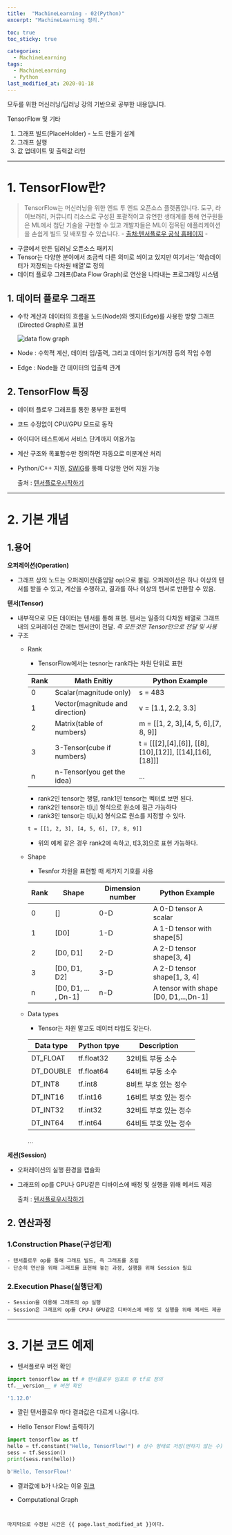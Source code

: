 ```yaml
---
title:  "MachineLearning - 02(Python)"
excerpt: "MachineLearning 정리."

toc: true
toc_sticky: true

categories:
  - MachineLearning
tags:
  - MachineLearning
  - Python
last_modified_at: 2020-01-18
---
```

모두를 위한 머신러닝/딥러닝 강의 기반으로 공부한 내용입니다.

TensorFlow 및 기타 

1. 그래프 빌드(PlaceHolder) - 노드 만들기 설계
2. 그래프 실행
3. 값 업데이트 및 출력값 리턴

---

# 1. TensorFlow란?
> TensorFlow는 머신러닝을 위한 엔드 투 엔드 오픈소스 플랫폼입니다. 도구, 라이브러리, 커뮤니티 리소스로 구성된 포괄적이고 유연한 생태계를 통해 연구원들은 ML에서 첨단 기술을 구현할 수 있고 개발자들은 ML이 접목된 애플리케이션을 손쉽게 빌드 및 배포할 수 있습니다.       - [출처:텐서플로우 공식 홈페이지](https://www.tensorflow.org/?hl=ko) -

- 구글에서 만든 딥러닝 오픈소스 패키지
- Tensor는 다양한 분야에서 조금씩 다른 의미로 씌이고 있지만 여기서는 '학습데이터가 저장되는 다차원 배열'로 정의
- 데이터 플로우 그래프(Data Flow Graph)로 연산을 나타내는 프로그래밍 시스템

## 1. 데이터 플로우 그래프
- 수학 계산과 데이터의 흐름을 노드(Node)와 엣지(Edge)를 사용한 방향 그래프(Directed Graph)로 표현

  ![data flow graph](https://www.tensorflow.org/images/tensors_flowing.gif)

- Node : 수학젹 계산, 데이터 입/출력, 그리고 데이터 읽기/저장 등의 작업 수행
- Edge : Node들 간 데이터의 입출력 관계

## 2. TensorFlow 특징
- 데이터 플로우 그래프를 통한 풍부한 표현력
- 코드 수정없이 CPU/GPU 모드로 동작
- 아이디어 테스트에서 서비스 단계까지 이용가능
- 계산 구조와 목표함수만 정의하면 자동으로 미분계산 처리
- Python/C++ 지원, [SWIG](https://ko.wikipedia.org/wiki/SWIG)를 통해 다양한 언어 지원 가능

  출처 : [텐서플로우시작하기](https://gist.github.com/haje01/202ac276bace4b25dd3f)

---

# 2. 기본 개념 
## 1.용어
**오퍼레이션(Operation)**
- 그래프 상의 노드는 오퍼레이션(줄임말 op)으로 불림. 오퍼레이션은 하나 이상의 텐서를 받을 수 있고, 계산을 수행하고, 결과를 하나 이상의 텐서로 반환할 수 있음.

**텐서(Tensor)**
- 내부적으로 모든 데이터는 텐서를 통해 표현. 텐서는 일종의 다차원 배열로 그래프 내의 오퍼레이션 간에는 텐서만이 전달. *즉 모든것은 Tensor만으로 전달 및 사용*
- 구조
  - Rank
    - TensorFlow에서는 tesnor는 rank라는 차원 단위로 표현

    Rank | Math Enitiy | Python Example
    -----|---------|--------
    0 | Scalar(magnitude only) | s = 483
    1 | Vector(magnitude and direction) | v = [1.1, 2.2, 3.3]
    2 | Matrix(table of numbers) | m = [[1, 2, 3],[4, 5, 6],[7, 8, 9]]
    3 | 3-Tensor(cube if numbers) | t = [[[2],[4],[6]], [[8],[10],[12]], [[14],[16], [18]]]
    n | n-Tensor(you get the idea) | ...

    - rank2인 tensor는 행렬, rank1인 tensor는 벡터로 보면 된다.
    - rank2인 tensor는 t[i,j] 형식으로 원소에 접근 가능하다
    - rank3인 tensor는 t[i,j,k] 형식으로 원소를 지정할 수 있다.
    
    ~~~bash
    t = [[1, 2, 3], [4, 5, 6], [7, 8, 9]]
    ~~~
    - 위의 예제 같은 경우 rank2에 속하고, t[3,3]으로 표현 가능하다.

  - Shape
    - Tesnfor 차원을 표현할 때 세가지 기호를 사용

    Rank | Shape | Dimension number | Python Example
    -----|-------|--------|------
    0 | [] | 0-D | A 0-D tensor A scalar
    1 | [D0] | 1-D | A 1-D tensor with shape[5]
    2 | [D0, D1] | 2-D | A 2-D tensor shape[3, 4]
    3 | [D0, D1, D2] | 3-D | A 2-D tensor shape[1, 3, 4]
    n | [D0, D1, ... , Dn-1] | n-D | A tensor with shape [D0, D1,...,Dn-1]
    
  - Data types
    - Tensor는 차원 말고도 데이터 타입도 갖는다.

    Data type | Python tpye | Description
    -----|---------|--------
    DT_FLOAT | tf.float32 | 32비트 부동 소수
    DT_DOUBLE | tf.float64 | 64비트 부동 소수
    DT_INT8 | tf.int8 | 8비트 부호 있는 정수
    DT_INT16 | tf.int16 | 16비트 부호 있는 정수
    DT_INT32 | tf.int32 | 32비트 부호 있는 정수
    DT_INT64 | tf.int64 | 64비트 부호 있는 정수

    ...

    
**세션(Session)**
- 오퍼레이션의 실행 환경을 캡슐화
- 그래프의 op를 CPU나 GPU같은 디바이스에 배정 및 실행을 위해 메서드 제공

  출처 : [텐서플로우시작하기](https://gist.github.com/haje01/202ac276bace4b25dd3f)

## 2. 연산과정
  ### 1.Construction Phase(구성단계)
    - 텐서플로우 op를 통해 그래프 빌드, 즉 그래프를 조립
    - 단순히 연산을 위해 그래프를 표현해 놓는 과정, 실행을 위해 Session 필요

  ### 2.Execution Phase(실행단계)
    - Session을 이용해 그래프의 op 실행
    - Session은 그래프의 op를 CPU나 GPU같은 디바이스에 배정 및 실행을 위해 메서드 제공
---

# 3. 기본 코드 예제

- 텐서플로우 버전 확인
~~~ python
import tensorflow as tf # 텐서플로우 임포트 후 tf로 정의
tf.__version__ # 버전 확인
~~~
~~~bash
'1.12.0'
~~~
  - 깔린 텐서플로우 마다 결과값은 다르게 나옵니다.

- Hello Tensor Flow! 출력하기
~~~ python
import tensorflow as tf
hello = tf.constant("Hello, TensorFlow!") # 상수 형태로 저장(변하지 않는 수)
sess = tf.Session()
print(sess.run(hello))
~~~
~~~bash
b'Hello, TensorFlow!'
~~~
  - 결과값에 b가 나오는 이유 [링크](https://stackoverflow.com/questions/6269765/what-does-the-b-character-do-in-front-of-a-string-literal)

- Computational Graph
~~~ python


마지막으로 수정된 시간은 {{ page.last_modified_at }}이다.